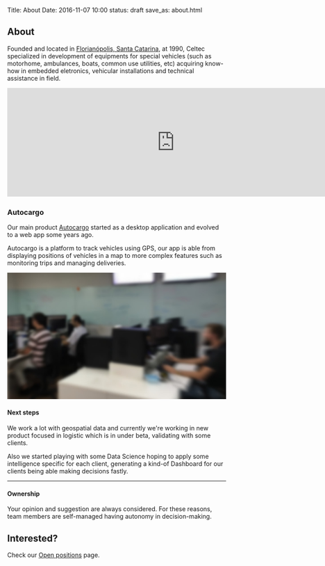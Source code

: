 Title: About
Date: 2016-11-07 10:00
status: draft
save_as: about.html

## About

Founded and located in [Florianópolis, Santa Catarina](https://www.google.com.br/maps/place/CELTEC%2FAUTOCARGO/@-27.592772,-48.5950586,17z/data=!3m1!4b1!4m5!3m4!1s0x952737d16a4cd911:0x7ff4d0db88c550e!8m2!3d-27.592772!4d-48.5928699), at 1990, Celtec specialized in development of equipments for special vehicles (such as motorhome, ambulances, boats, common use utilities, etc) acquiring know-how in embedded eletronics, vehicular installations and technical assistance in field.

<iframe src="https://www.google.com/maps/embed?pb=!1m18!1m12!1m3!1d3536.0240627875337!2d-48.59516248443075!3d-27.59278358283947!2m3!1f0!2f0!3f0!3m2!1i1024!2i768!4f13.1!3m3!1m2!1s0x952737d141c5e81f%3A0x9e72cc65922d7f2d!2sCELTEC+Tecnologia+e+Servi%C3%A7os!5e0!3m2!1spt-BR!2sbr!4v1479832780512" width="770" height="250" frameborder="0" style="border:0" allowfullscreen></iframe>

### Autocargo

Our main product [Autocargo](https://www2.autocargo.com.br) started as a desktop application and evolved to a web app some years ago.

Autocargo is a platform to track vehicles using GPS, our app is able from displaying positions of vehicles in a map to more complex features such as monitoring trips and managing deliveries.

![Office photo](images/office_code.jpg)

#### Next steps

We work a lot with geospatial data and currently we're working in new product focused in logistic which is in under beta, validating with some clients.

Also we started playing with some Data Science hoping to apply some intelligence specific for each client, generating a kind-of Dashboard for our clients being able making decisions fastly.

---

#### Ownership

Your opinion and suggestion are always considered. For these reasons, team members are self-managed having autonomy in decision-making.

## Interested?

Check our [Open positions](|category|open-positions) page.
